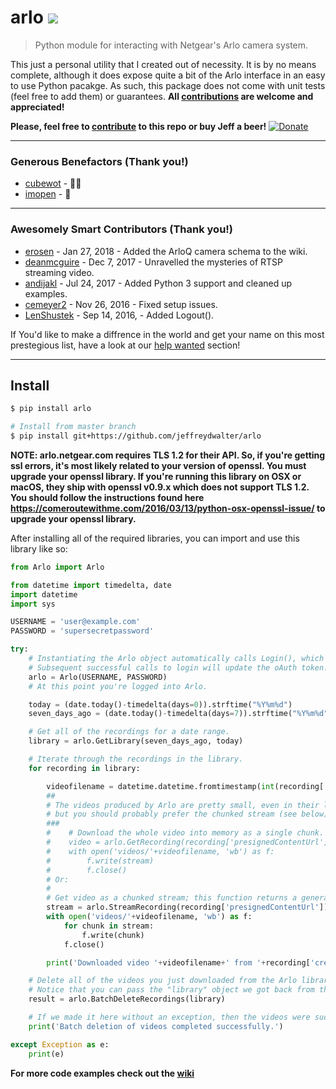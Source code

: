 # arlo ![](https://img.shields.io/badge/python-2.7%2C%203.4%2C%203.5%2C%203.6-blue.svg)
> Python module for interacting with Netgear's Arlo camera system.

This just a personal utility that I created out of necessity. It is by no means complete, although it does expose quite a bit of the Arlo interface in an easy to use Python pacakge. As such, this package does not come with unit tests (feel free to add them) or guarantees.
**All [contributions](https://github.com/jeffreydwalter/arlo/issues?q=is%3Aissue+is%3Aopen+label%3A%22help+wanted%22) are welcome and appreciated!**

**Please, feel free to [contribute](https://github.com/jeffreydwalter/arlo/issues?q=is%3Aissue+is%3Aopen+label%3A%22help+wanted%22) to this repo or buy Jeff a beer!** [![Donate](https://img.shields.io/badge/Donate-PayPal-green.svg)](https://www.paypal.com/cgi-bin/webscr?cmd=_donations&business=R77B7UXMLA6ML&lc=US&item_name=Jeff%20Needs%20Beer&item_number=buyjeffabeer&currency_code=USD&bn=PP%2dDonationsBF%3abtn_donateCC_LG%2egif%3aNonHosted)

---
### Generous Benefactors (Thank you!)
* [cubewot](https://github.com/cubewot) - 🍺🍺 
* [imopen](https://github.com/imopen) - 🍺 
---
### Awesomely Smart Contributors (Thank you!)
* [erosen](https://github.com/erosen) - Jan 27, 2018 - Added the ArloQ camera schema to the wiki.
* [deanmcguire](https://github.com/deanmcguire) - Dec 7, 2017 - Unravelled the mysteries of RTSP streaming video.
* [andijakl](https://github.com/andijakl) - Jul 24, 2017 - Added Python 3 support and cleaned up examples.
* [cemeyer2](https://github.com/cemeyer2) - Nov 26, 2016 - Fixed setup issues.
* [LenShustek](https://github.com/LenShustek) - Sep 14, 2016, - Added Logout().

If You'd like to make a diffrence in the world and get your name on this most prestegious list, have a look at our [help wanted](https://github.com/jeffreydwalter/arlo/issues?q=is%3Aissue+is%3Aopen+label%3A%22help+wanted%22) section!

---

## Install
```bash
$ pip install arlo

# Install from master branch
$ pip install git+https://github.com/jeffreydwalter/arlo
```

**NOTE: arlo.netgear.com requires TLS 1.2 for their API. So, if you're getting ssl errors, it's most likely related to your version of openssl. You must upgrade your openssl library.
If you're running this library on OSX or macOS, they ship with openssl v0.9.x which does not support TLS 1.2. You should follow the instructions found here https://comeroutewithme.com/2016/03/13/python-osx-openssl-issue/ to upgrade your openssl library.**

After installing all of the required libraries, you can import and use this library like so:

```python
from Arlo import Arlo

from datetime import timedelta, date
import datetime
import sys

USERNAME = 'user@example.com'
PASSWORD = 'supersecretpassword'

try:
	# Instantiating the Arlo object automatically calls Login(), which returns an oAuth token that gets cached.
	# Subsequent successful calls to login will update the oAuth token.
	arlo = Arlo(USERNAME, PASSWORD)
	# At this point you're logged into Arlo.

	today = (date.today()-timedelta(days=0)).strftime("%Y%m%d")
	seven_days_ago = (date.today()-timedelta(days=7)).strftime("%Y%m%d")

	# Get all of the recordings for a date range.
	library = arlo.GetLibrary(seven_days_ago, today)

	# Iterate through the recordings in the library.
	for recording in library:

		videofilename = datetime.datetime.fromtimestamp(int(recording['name'])//1000).strftime('%Y-%m-%d %H-%M-%S') + ' ' + recording['uniqueId'] + '.mp4'
		##
		# The videos produced by Arlo are pretty small, even in their longest, best quality settings,
		# but you should probably prefer the chunked stream (see below). 
		###    
		#    # Download the whole video into memory as a single chunk.
		#    video = arlo.GetRecording(recording['presignedContentUrl'])
		#	 with open('videos/'+videofilename, 'wb') as f:
		#        f.write(stream)
		#        f.close()
		# Or:
		#
		# Get video as a chunked stream; this function returns a generator.
		stream = arlo.StreamRecording(recording['presignedContentUrl'])
		with open('videos/'+videofilename, 'wb') as f:
			for chunk in stream:
				f.write(chunk)
			f.close()

		print('Downloaded video '+videofilename+' from '+recording['createdDate']+'.')

	# Delete all of the videos you just downloaded from the Arlo library.
	# Notice that you can pass the "library" object we got back from the GetLibrary() call.
	result = arlo.BatchDeleteRecordings(library)

	# If we made it here without an exception, then the videos were successfully deleted.
	print('Batch deletion of videos completed successfully.')

except Exception as e:
    print(e)
```

**For more code examples check out the [wiki](https://github.com/jeffreydwalter/arlo/wiki)**
